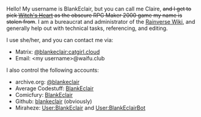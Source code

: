 Hello! My username is BlankEclair, but you can call me Claire, <s>and I get to pick [Witch's Heart](https://vgperson.com/games/witchheart.htm) as the obscure RPG Maker 2000 game my name is stolen from</s>. I am a bureaucrat and administrator of the [Rainverse Wiki](https://rainverse.wiki), and generally help out with technical tasks, referencing, and editing.

I use she/her, and you can contact me via:
* Matrix: [@blankeclair:catgirl.cloud](https://matrix.to/#/@blankeclair:catgirl.cloud)
* Email: &lt;my username&gt;@waifu.club

I also control the following accounts:
* archive.org: [@blankeclair](https://archive.org/details/@blankeclair)
* Average Codestuff: [BlankEclair](https://git.average.name/BlankEclair)
* Comicfury: [BlankEclair](https://comicfury.com/profile.php?username=BlankEclair)
* Github: [blankeclair](https://github.com/blankeclair) (obviously)
* Miraheze: [User:BlankEclair](https://meta.miraheze.org/wiki/User:BlankEclair) and [User:BlankEclairBot](https://meta.miraheze.org/wiki/User:BlankEclairBot)
